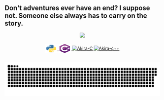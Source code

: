## Don't adventures ever have an end? I suppose not. Someone else always has to carry on the story.
<div align="center">
  <a href="https://github.com/AkiraW5">
  <img height="180em" src="https://github-readme-stats.vercel.app/api?username=AkiraW5&show_icons=true&theme=dracula&include_all_commits=true&count_private=true"/>
<div style="display: inline_block"><br>
  <img align="center" alt="Akira-Python" height="30" width="40" src="https://raw.githubusercontent.com/devicons/devicon/master/icons/python/python-original.svg">
  <img align="center" alt="Akira-Csharp" height="30" width="40" src="https://raw.githubusercontent.com/devicons/devicon/master/icons/csharp/csharp-original.svg">
  <img align="center" alt="Akira-C" height="30" width="40" src="https://cdn.jsdelivr.net/gh/devicons/devicon/icons/c/c-original.svg">
  <img align="center" alt="Akira-c++" height="30" width="40" src="https://cdn.jsdelivr.net/gh/devicons/devicon/icons/cplusplus/cplusplus-original.svg">
 
  
</div>
  
  ##
  ![Snake animation](https://github.com/AkiraW5/AkiraW5/blob/output/github-contribution-grid-snake.svg)
 
</div>
